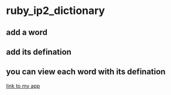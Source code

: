# ruby_ip2_dictionary
##  add a word 
## add its defination
## you can view each word with its defination
  <a href="https://desolate-dawn-59918.herokuapp.com">link to my app</a> 
